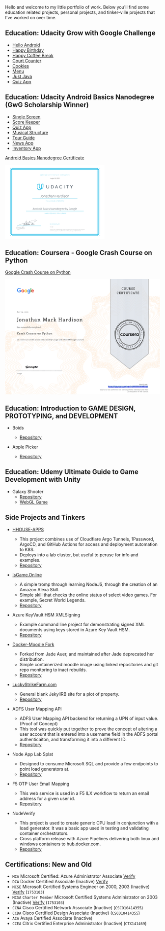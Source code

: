 Hello and welcome to my little portfolio of work. Below you'll find some education related projects, personal projects, and tinker-ville projects that I've worked on over time.

## Education: Udacity Grow with Google Challenge

* [Hello Android](https://github.com/jmhardison/udacity-andb-helloandroid)
* [Happy Birthday](https://github.com/jmhardison/udacity-andb-happybirthday)
* [Happy Coffee Break](https://github.com/jmhardison/udacity-andb-happycoffeebreak)
* [Court Counter](https://github.com/jmhardison/udacity-andb-courtcounter)
* [Cookies](https://github.com/jmhardison/udacity-andb-cookies)
* [Menu](https://github.com/jmhardison/udacity-andb-menu)
* [Just Java](https://github.com/jmhardison/udacity-andb-justjava)
* [Quiz App](https://github.com/jmhardison/udacity-andb-quizapp)

## Education: Udacity Android Basics Nanodegree (GwG Scholarship Winner)

* [Single Screen](https://github.com/jmhardison/andb_project_singlescreen)
* [Score Keeper](https://github.com/jmhardison/andb_project_scorekeeper)
* [Quiz App](https://github.com/jmhardison/andb_project_quizapp)
* [Musical Structure](https://github.com/jmhardison/andb_project_musicalstructure)
* [Tour Guide](https://github.com/jmhardison/andb_project_tourguide)
* [News App](https://github.com/jmhardison/andb_project_newsapp)
* [Inventory App](https://github.com/jmhardison/andb_project_inventoryapp)

[Android Basics Nanodegree Certificate](https://confirm.udacity.com/49XHYAUZ)

[![certificate](./images/andbcertificate.PNG)](https://confirm.udacity.com/49XHYAUZ)

## Education: Coursera - Google Crash Course on Python

[Google Crash Course on Python](https://coursera.org/verify/K4XWHVFWBLFQ)

[![certificate](./images/coursera-google-python-screen.png)](https://coursera.org/verify/K4XWHVFWBLFQ)

## Education: Introduction to GAME DESIGN, PROTOTYPING, and DEVELOPMENT

* Boids
  * [Repository](https://gitlab.com/jmhardison/igdpd-boids)

* Apple Picker
  * [Repository](https://gitlab.com/jmhardison/igdpd-applepicker)

## Education: Udemy Ultimate Guide to Game Development with Unity

* Galaxy Shooter
  * [Repository](https://gitlab.com/jmhardison/learning-galaxy-shooter)
  * [WebGL Game](https://www.jonathanhardison.com/learning-galaxy-shooter)

## Side Projects and Tinkers

* [HHOUSE-APPS](https://github.com/jmhardison/hhouse-apps)
  * This project combines use of Cloudflare Argo Tunnels, 1Password, ArgoCD, and GitHub Actions for access and deployment automation to K8S.
  * Deploys into a lab cluster, but useful to peruse for info and examples.
  * [Repository](https://github.com/jmhardison/hhouse-apps)

* [IsGame.Online](https://isgame.online)
  * A simple tromp through learning NodeJS, through the creation of an Amazon Alexa Skill.
  * Simple skill that checks the online status of select video games. For example, Secret World Legends.
  * [Repository](https://github.com/jmhardison/isgame-online-lambda)

* Azure KeyVault HSM XMLSigning
  * Example command line project for demonstrating signed XML documents using keys stored in Azure Key Vault HSM.
  * [Repository](https://github.com/jmhardison/Example-AzureKeyVaultHSM-XMLSigning)

* [Docker-Moodle Fork](https://hub.docker.com/r/jhardison/moodle/)
  * Forked from Jade Auer, and maintained after Jade deprecated her distribution.
  * Simple containerized moodle image using linked repositories and git repo monitoring to inact rebuilds.
  * [Repository](https://github.com/jmhardison/docker-moodle)

* [LuckyStrikeFarm.com](https://www.luckystrikefarm.com)
  * General blank JekyllRB site for a plot of property.
  * [Repository](https://github.com/jmhardison/luckystrikefarm-com)

* ADFS User Mapping API
  * ADFS User Mapping API backend for returning a UPN of input value. (Proof of Concept)
  * This tool was quickly put together to prove the concept of altering a user account that is entered into a username field in the ADFS portal authenticaiton, and transforming it into a different ID.
  * [Repository](https://github.com/jmhardison/adfsusermappingapi)

* Node App Lab Splat
  * Designed to consume Microsoft SQL and provide a few endpoints to point load generators at.
  * [Repository](https://github.com/jmhardison/nodeapplabsplat)

* F5 OTP User Email Mapping
  * This web service is used in a F5 ILX workflow to return an email address for a given user id.
  * [Repository](https://github.com/jmhardison/f5otpuseremailmapping)
  
* NodeVerify
  * This project is used to create generic CPU load in conjunction with a load generator. It was a basic app used in testing and validating container orchestrators.
  * Cross platform release with Azure Pipelines delivering both linux and windows containers to hub.docker.com.
  * [Repository](https://github.com/jmhardison/nodeverify)

## Certifications: New and Old

* `MCA` Microsoft Certified: Azure Administrator Associate [Verify](https://learn.microsoft.com/en-us/users/jhardison/transcript/qde3c6n843e0zzv)
* `DCA` Docker Certified Associate (Inactive) [Verify](https://credentials.docker.com/bo35ms0e)
* `MCSE` Microsoft Certified Systems Engineer on 2000, 2003 (Inactive) [Verify](https://docs.microsoft.com/en-us/users/jhardison/transcript/qde3c6n843e0zzv?source=docs) (`1753103`)
* `MCSA` `Charter Member` Microsoft Certified Systems Administrator on 2003 (Inactive) [Verify](https://docs.microsoft.com/en-us/users/jhardison/transcript/qde3c6n843e0zzv?source=docs) (`1753103`)
* `CCNA` Cisco Certified Network Associate (Inactive) (`CSCO10414355`)
* `CCDA` Cisco Certified Design Associate (Inactive) (`CSCO10414355`)
* `ACA` Avaya Certified Associate (Inactive) 
* `CCEA` Citrix Certified Enterprise Administrator (Inactive) (`CTX141469`)
